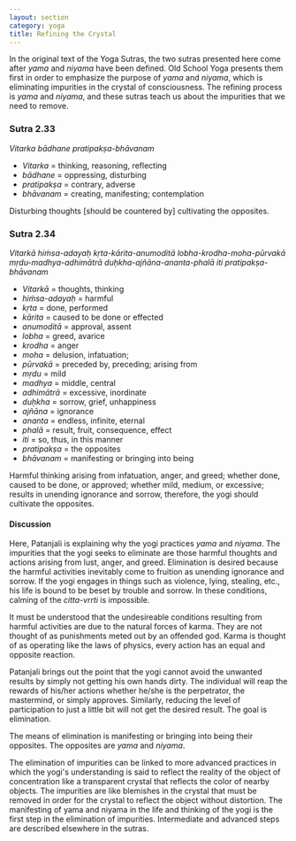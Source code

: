 ```yaml
---
layout: section
category: yoga
title: Refining the Crystal
---
```

In the original text of the Yoga Sutras, the two sutras presented here come after *yama* and *niyama* have been defined. Old School Yoga presents them first in order to emphasize the purpose of *yama* and *niyama*, which is eliminating impurities in the crystal of consciousness. The refining process is *yama* and *niyama*, and these sutras teach us about the impurities that we need to remove.

### Sutra 2.33
*Vitarka bādhane pratipakṣa-bhāvanam*  
- *Vitarka* = thinking, reasoning, reflecting
- *bādhane* = oppressing, disturbing
- *pratipakṣa* = contrary, adverse
- *bhāvanam* = creating, manifesting; contemplation

Disturbing thoughts [should be countered by] cultivating the opposites.

### Sutra 2.34
*Vitarkā hiṁsa-adayaḥ kṛta-kārita-anumoditā lobha-krodha-moha-pūrvakā mṛdu-madhya-adhimātrā duḥkha-ajñāna-ananta-phalā iti pratipakṣa-bhāvanam*  
- *Vitarkā* = thoughts, thinking
- *hiṁsa-adayaḥ* = harmful
- *kṛta* = done, performed
- *kārita* = caused to be done or effected
- *anumoditā* = approval, assent
- *lobha* = greed, avarice
- *krodha* = anger
- *moha* = delusion, infatuation;
- *pūrvakā* = preceded by, preceding; arising from
- *mṛdu* = mild
- *madhya* = middle, central
- *adhimātrā* = excessive, inordinate
- *duḥkha* = sorrow, grief, unhappiness
- *ajñāna* = ignorance
- *ananta* = endless, infinite, eternal
- *phalā* = result, fruit, consequence, effect
- *iti* = so, thus, in this manner
- *pratipakṣa* = the opposites
- *bhāvanam* = manifesting or bringing into being

Harmful thinking arising from infatuation, anger, and greed; whether done, caused to be done, or approved; whether mild, medium, or excessive; results in unending ignorance and sorrow, therefore, the yogi should cultivate the opposites.

#### Discussion
Here, Patanjali is explaining why the yogi practices *yama* and *niyama*. The impurities that the yogi seeks to eliminate are those harmful thoughts and actions arising from lust, anger, and greed. Elimination is desired because the harmful activities inevitably come to fruition as unending ignorance and sorrow. If the yogi engages in things such as violence, lying, stealing, etc., his life is bound to be beset by trouble and sorrow. In these conditions, calming of the *citta-vrrti* is impossible. 

It must be understood that the undesireable conditions resulting from harmful activities are due to the natural forces of karma. They are not thought of as punishments meted out by an offended god. Karma is thought of as operating like the laws of physics, every action has an equal and opposite reaction. 

Patanjali brings out the point that the yogi cannot avoid the unwanted results by simply not getting his own hands dirty. The individual will reap the rewards of his/her actions whether he/she is the  perpetrator, the mastermind, or simply approves. Similarly, reducing the level of participation to just a little bit will not get the desired result. The goal is elimination. 

The means of elimination is manifesting or bringing into being their opposites. The opposites are *yama* and *niyama*.  

The elimination of impurities can be linked to more advanced practices in which the yogi's understanding is said to reflect the reality of the object of concentration like a transparent crystal that reflects the color of nearby objects. The impurities are like blemishes in the crystal that must be removed in order for the crystal to reflect the object without distortion. The manifesting of yama and niyama in the life and thinking of the yogi is the first step in the elimination of impurities. Intermediate and advanced steps are described elsewhere in the sutras. 
